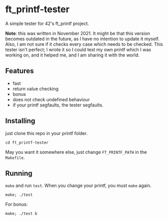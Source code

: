 # ft_printf-tester
A simple tester for 42's ft_printf project.

**Note**: this was written in November 2021. It might be that this version becomes outdated in the future, as I have no intention to update it myself.
Also, I am not sure if it checks every case which needs to be checked. This tester isn't perfect; I wrote it so I could test my own printf which I was working on, and it helped me, and I am sharing it with the world.


## Features
 - fast
 - return value checking
 - bonus
 - does not check undefined behaviour
 - if your printf segfaults, the tester segfaults.

## Installing
just clone this repo in your printf folder.
```git clone https://github.com/joppiesaus/ft_printf-tester;
cd ft_printf-tester
```
May you want it somewhere else, just change `FT_PRINTF_PATH` in the `Makefile`.

## Running
`make` and run `test`. When you change your printf, you must `make` again.
```
make; ./test
```

For bonus:
```
make; ./test b
```
